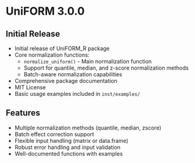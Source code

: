 # UniFORM 3.0.0

## Initial Release

* Initial release of UniFORM_R package
* Core normalization functions:
  - `normalize_uniform()` - Main normalization function
  - Support for quantile, median, and z-score normalization methods
  - Batch-aware normalization capabilities
* Comprehensive package documentation
* MIT License
* Basic usage examples included in `inst/examples/`

## Features

* Multiple normalization methods (quantile, median, zscore)
* Batch effect correction support
* Flexible input handling (matrix or data.frame)
* Robust error handling and input validation
* Well-documented functions with examples
